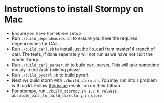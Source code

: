 # Instructions to install Stormpy on Mac

- Ensure you have homebrew setup
- Run `./build_dependencies.sh` to ensure you have the required dependencies for CArL.
- Run `./build_carl.sh` to install just the lib_carl from master14 branch of carl. The tests, if done seperately will not run as we have not built the whole library.
- Run `./build_carl_parser.sh` to build carl-parser. This will take sometime mostly in the Antlr building phase.
- Run `./build_pycarl.sh` to build pycarl. 
- Next we build storm with `./build_storm.sh`. You may run into a problem with cudd. Follow [this issue](https://github.com/moves-rwth/storm/issues/104) resolution on their Github.
- For stormpy, run `./build_stormpy.sh 1.7.0 release absolute_path_to_build_directory_in_storm`
